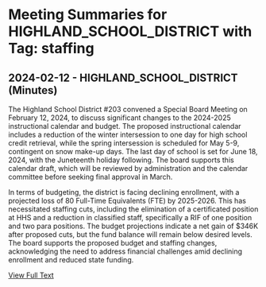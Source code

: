 # Meeting Summaries for HIGHLAND_SCHOOL_DISTRICT with Tag: staffing

## 2024-02-12 - HIGHLAND_SCHOOL_DISTRICT (Minutes)

The Highland School District #203 convened a Special Board Meeting on February 12, 2024, to discuss significant changes to the 2024-2025 instructional calendar and budget. The proposed instructional calendar includes a reduction of the winter intersession to one day for high school credit retrieval, while the spring intersession is scheduled for May 5-9, contingent on snow make-up days. The last day of school is set for June 18, 2024, with the Juneteenth holiday following. The board supports this calendar draft, which will be reviewed by administration and the calendar committee before seeking final approval in March.

In terms of budgeting, the district is facing declining enrollment, with a projected loss of 80 Full-Time Equivalents (FTE) by 2025-2026. This has necessitated staffing cuts, including the elimination of a certificated position at HHS and a reduction in classified staff, specifically a RIF of one position and two para positions. The budget projections indicate a net gain of $346K after proposed cuts, but the fund balance will remain below desired levels. The board supports the proposed budget and staffing changes, acknowledging the need to address financial challenges amid declining enrollment and reduced state funding.

[View Full Text](https://raw.githubusercontent.com/VoronoiPerspectives/WashingtonStateSchoolBoardExplorer/refs/heads/main/data/countries/usa/states/wa/counties/yakima/school_boards/highland_school_district/2024/processed/2024-02-12-specialboardmeeting-minutes.txt)

